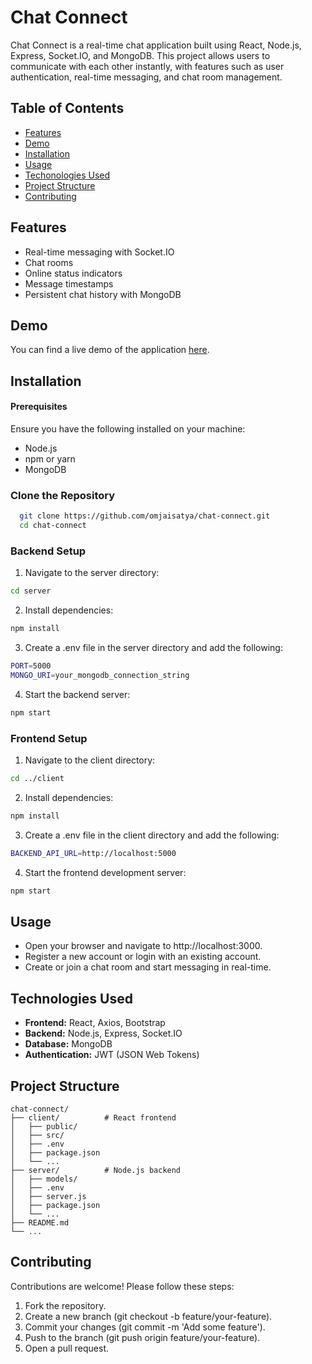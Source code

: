 # Chat Connect

Chat Connect is a real-time chat application built using React, Node.js, Express, Socket.IO, and MongoDB. This project allows users to communicate with each other instantly, with features such as user authentication, real-time messaging, and chat room management.

## Table of Contents

- [Features](https://github.com/omjaisatya/chat-connect?tab=readme-ov-file#features)
- [Demo](https://github.com/omjaisatya/chat-connect?tab=readme-ov-file#demo)
- [Installation](https://github.com/omjaisatya/chat-connect?tab=readme-ov-file#installation)
- [Usage](https://github.com/omjaisatya/chat-connect?tab=readme-ov-file#usage)
- [Techonologies Used](https://github.com/omjaisatya/chat-connect?tab=readme-ov-file#technologies-used)
- [Project Structure](https://github.com/omjaisatya/chat-connect?tab=readme-ov-file#project-structure)
- [Contributing](https://github.com/omjaisatya/chat-connect?tab=readme-ov-file#contributing)

## Features

- Real-time messaging with Socket.IO
- Chat rooms
- Online status indicators
- Message timestamps
- Persistent chat history with MongoDB

## Demo

You can find a live demo of the application [here](link).

## Installation

#### Prerequisites

Ensure you have the following installed on your machine:

- Node.js
- npm or yarn
- MongoDB

### Clone the Repository

```bash
  git clone https://github.com/omjaisatya/chat-connect.git
  cd chat-connect
```

### Backend Setup

1. Navigate to the server directory:

```bash
cd server
```

2. Install dependencies:

```bash
npm install
```

3. Create a .env file in the server directory and add the following:

```bash
PORT=5000
MONGO_URI=your_mongodb_connection_string
```

4. Start the backend server:

```bash
npm start
```

### Frontend Setup

1. Navigate to the client directory:

```bash
cd ../client
```

2. Install dependencies:

```bash
npm install
```

3. Create a .env file in the client directory and add the following:

```bash
BACKEND_API_URL=http://localhost:5000
```

4. Start the frontend development server:

```bash
npm start
```

## Usage

- Open your browser and navigate to http://localhost:3000.
- Register a new account or login with an existing account.
- Create or join a chat room and start messaging in real-time.

## Technologies Used

- **Frontend:** React, Axios, Bootstrap
- **Backend:** Node.js, Express, Socket.IO
- **Database:** MongoDB
- **Authentication:** JWT (JSON Web Tokens)

## Project Structure

```plaintext
chat-connect/
├── client/          # React frontend
│   ├── public/
│   ├── src/
│   ├── .env
│   ├── package.json
│   └── ...
├── server/          # Node.js backend
│   ├── models/
│   ├── .env
│   ├── server.js
│   ├── package.json
│   └── ...
├── README.md
└── ...

```

## Contributing

Contributions are welcome! Please follow these steps:

1. Fork the repository.
2. Create a new branch (git checkout -b feature/your-feature).
3. Commit your changes (git commit -m 'Add some feature').
4. Push to the branch (git push origin feature/your-feature).
5. Open a pull request.
